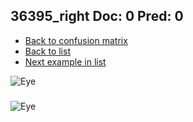 ## 36395_right Doc: 0 Pred: 0
- [Back to confusion matrix](https://github.com/juliandewit/kaggle_retinopathy/blob/master/matrix.md)
- [Back to list](https://github.com/juliandewit/kaggle_retinopathy/blob/master/lists/00/list.md)
- [Next example in list](https://github.com/juliandewit/kaggle_retinopathy/blob/master/lists/00/36/36396_left.md)

![Eye](https://retinopaty.blob.core.windows.net/size1024/36395_right_0.jpeg)

### 

![Eye]()
